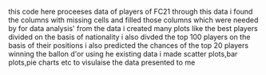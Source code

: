 this code here proceeses data of players of FC21 
through this data i found the columns with missing cells and filled those columns which were needed by for data analysis'
from the data i created many plots like the best players divided on the basis of nationality
i also divded the top 100 players on the basis of their positions
i also predicted the chances of the top 20 players winning the ballon d'or using he existing data
i made scatter plots,bar plots,pie charts etc to visulaise the data presented to me

